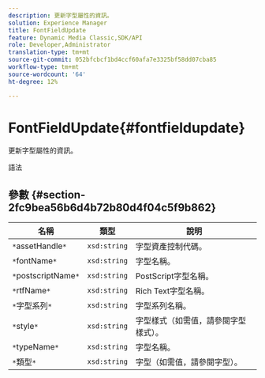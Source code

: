 ```yaml
---
description: 更新字型屬性的資訊。
solution: Experience Manager
title: FontFieldUpdate
feature: Dynamic Media Classic,SDK/API
role: Developer,Administrator
translation-type: tm+mt
source-git-commit: 052bfcbcf1bd4ccf60afa7e3325bf58dd07cba85
workflow-type: tm+mt
source-wordcount: '64'
ht-degree: 12%

---
```



# FontFieldUpdate{#fontfieldupdate}

更新字型屬性的資訊。

語法

## 參數 {#section-2fc9bea56b6d4b72b80d4f04c5f9b862}

| 名稱 | 類型 | 說明 |
|---|---|---|
| `*`assetHandle`*` | `xsd:string` | 字型資產控制代碼。 |
| `*`fontName`*` | `xsd:string` | 字型名稱。 |
| `*`postscriptName`*` | `xsd:string` | PostScript字型名稱。 |
| `*`rtfName`*` | `xsd:string` | Rich Text字型名稱。 |
| `*`字型系列`*` | `xsd:string` | 字型系列名稱。 |
| `*`style`*` | `xsd:string` | 字型樣式（如需值，請參閱字型樣式）。 |
| `*`typeName`*` | `xsd:string` | 字型名稱。 |
| `*`類型`*` | `xsd:string` | 字型（如需值，請參閱字型）。 |

